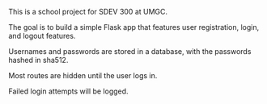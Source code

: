 This is a school project for SDEV 300 at UMGC.  

The goal is to build a simple Flask app that features user registration, login, and logout features.  

Usernames and passwords are stored in a database, with the passwords hashed in sha512.

Most routes are hidden until the user logs in.

Failed login attempts will be logged.
